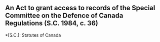 ## An Act to grant access to records of the Special Committee on the Defence of Canada Regulations (S.C. 1984, c. 36)
  *[S.C.]: Statutes of Canada
